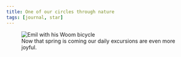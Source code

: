 ```yaml
---
title: One of our circles through nature
tags: [journal, star]
---
```

<figure>
<img src="/img/journal/IMG_0682.jpg" alt="Emil with his Woom bicycle">
<figcaption>Now that spring is coming our daily excursions are even more joyful.</figcaption>
</figure>